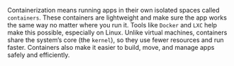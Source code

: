 Containerization means running apps in their own isolated spaces called `containers`. These containers are lightweight and make sure the app works the same way no matter where you run it. Tools like `Docker` and `LXC` help make this possible, especially on Linux. Unlike virtual machines, containers share the system’s core (the `kernel`), so they use fewer resources and run faster. Containers also make it easier to build, move, and manage apps safely and efficiently.
